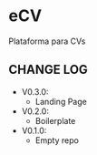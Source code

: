 # eCV
Plataforma para CVs

## CHANGE LOG

* V0.3.0:
  * Landing Page
* V0.2.0:
  * Boilerplate
* V0.1.0:
  * Empty repo